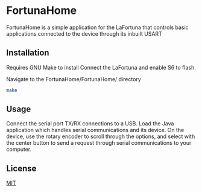 # FortunaHome

FortunaHome is a simple application for the LaFortuna that controls basic applications connected to the device through its inbuilt USART

## Installation

Requires GNU Make to install
Connect the LaFortuna and enable S6 to flash.

Navigate to the FortunaHome/FortunaHome/ directory
```bash
make
```

## Usage
Connect the serial port TX/RX connections to a USB.
Load the Java application which handles serial communications and its device.
On the device, use the rotary encoder to scroll through the options, and select with the center button to send a request through serial communications to your computer.

## License
[MIT](https://choosealicense.com/licenses/mit/)

